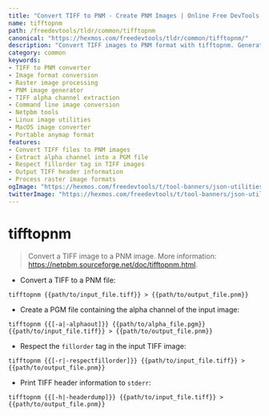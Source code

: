 ```yaml
---
title: "Convert TIFF to PNM - Create PNM Images | Online Free DevTools by Hexmos"
name: tifftopnm
path: /freedevtools/tldr/common/tifftopnm
canonical: "https://hexmos.com/freedevtools/tldr/common/tifftopnm/"
description: "Convert TIFF images to PNM format with tifftopnm. Generate PNM images from TIFF files, including alpha channel extraction. Free online tool, no registration required."
category: common
keywords:
- TIFF to PNM converter
- Image format conversion
- Raster image processing
- PNM image generator
- TIFF alpha channel extraction
- Command line image conversion
- Netpbm tools
- Linux image utilities
- MacOS image converter
- Portable anymap format
features:
- Convert TIFF files to PNM images
- Extract alpha channel into a PGM file
- Respect fillorder tag in TIFF images
- Output TIFF header information
- Process raster image formats
ogImage: "https://hexmos.com/freedevtools/t/tool-banners/json-utilities-banner.png"
twitterImage: "https://hexmos.com/freedevtools/t/tool-banners/json-utilities-banner.png"
---
```


# tifftopnm

> Convert a TIFF image to a PNM image.
> More information: <https://netpbm.sourceforge.net/doc/tifftopnm.html>.

- Convert a TIFF to a PNM file:

`tifftopnm {{path/to/input_file.tiff}} > {{path/to/output_file.pnm}}`

- Create a PGM file containing the alpha channel of the input image:

`tifftopnm {{[-a|-alphaout]}} {{path/to/alpha_file.pgm}} {{path/to/input_file.tiff}} > {{path/to/output_file.pnm}}`

- Respect the `fillorder` tag in the input TIFF image:

`tifftopnm {{[-r|-respectfillorder]}} {{path/to/input_file.tiff}} > {{path/to/output_file.pnm}}`

- Print TIFF header information to `stderr`:

`tifftopnm {{[-h|-headerdump]}} {{path/to/input_file.tiff}} > {{path/to/output_file.pnm}}`
